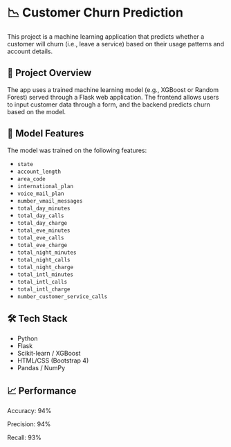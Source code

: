 # 📉 Customer Churn Prediction

This project is a machine learning application that predicts whether a customer will churn (i.e., leave a service) based on their usage patterns and account details.

## 🚀 Project Overview

The app uses a trained machine learning model (e.g., XGBoost or Random Forest) served through a Flask web application. The frontend allows users to input customer data through a form, and the backend predicts churn based on the model.

## 🧠 Model Features

The model was trained on the following features:

- `state`
- `account_length`
- `area_code`
- `international_plan`
- `voice_mail_plan`
- `number_vmail_messages`
- `total_day_minutes`
- `total_day_calls`
- `total_day_charge`
- `total_eve_minutes`
- `total_eve_calls`
- `total_eve_charge`
- `total_night_minutes`
- `total_night_calls`
- `total_night_charge`
- `total_intl_minutes`
- `total_intl_calls`
- `total_intl_charge`
- `number_customer_service_calls`

## 🛠 Tech Stack

- Python
- Flask
- Scikit-learn / XGBoost
- HTML/CSS (Bootstrap 4)
- Pandas / NumPy

## 📈 Performance

Accuracy: 94%

Precision: 94%

Recall: 93%

